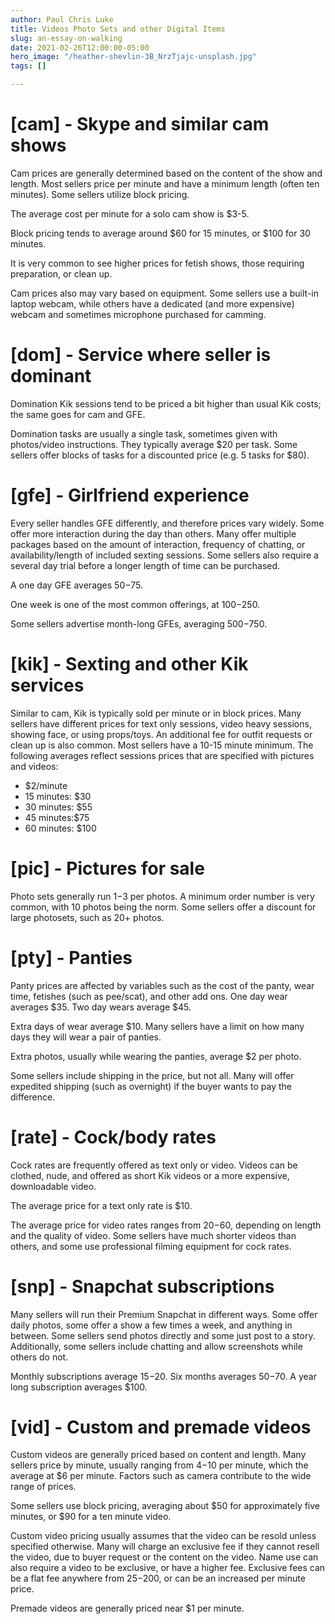 ```yaml
---
author: Paul Chris Luke
title: Videos Photo Sets and other Digital Items
slug: an-essay-on-walking
date: 2021-02-26T12:00:00-05:00
hero_image: "/heather-shevlin-3B_NrzTjajc-unsplash.jpg"
tags: []

---
```

# \[cam\] - Skype and similar cam shows

Cam prices are generally determined based on the content of the show and length. Most sellers price per minute and have a minimum length (often ten minutes). Some sellers utilize block pricing.

The average cost per minute for a solo cam show is $3-5.

Block pricing tends to average around $60 for 15 minutes, or $100 for 30 minutes.

It is very common to see higher prices for fetish shows, those requiring preparation, or clean up.

Cam prices also may vary based on equipment. Some sellers use a built-in laptop webcam, while others have a dedicated (and more expensive) webcam and sometimes microphone purchased for camming.

# \[dom\] - Service where seller is dominant

Domination Kik sessions tend to be priced a bit higher than usual Kik costs; the same goes for cam and GFE.

Domination tasks are usually a single task, sometimes given with photos/video instructions. They typically average $20 per task. Some sellers offer blocks of tasks for a discounted price (e.g. 5 tasks for $80).

# \[gfe\] - Girlfriend experience

Every seller handles GFE differently, and therefore prices vary widely. Some offer more interaction during the day than others. Many offer multiple packages based on the amount of interaction, frequency of chatting, or availability/length of included sexting sessions. Some sellers also require a several day trial before a longer length of time can be purchased.

A one day GFE averages $50-$75.

One week is one of the most common offerings, at $100-$250.

Some sellers advertise month-long GFEs, averaging $500-$750.

# \[kik\] - Sexting and other Kik services

Similar to cam, Kik is typically sold per minute or in block prices. Many sellers have different prices for text only sessions, video heavy sessions, showing face, or using props/toys. An additional fee for outfit requests or clean up is also common. Most sellers have a 10-15 minute minimum. The following averages reflect sessions prices that are specified with pictures and videos:

* $2/minute
* 15 minutes: $30
* 30 minutes: $55
* 45 minutes:$75
* 60 minutes: $100

# \[pic\] - Pictures for sale

Photo sets generally run $1-$3 per photos. A minimum order number is very common, with 10 photos being the norm. Some sellers offer a discount for large photosets, such as 20+ photos.

# \[pty\] - Panties

Panty prices are affected by variables such as the cost of the panty, wear time, fetishes (such as pee/scat), and other add ons. One day wear averages $35. Two day wears average $45.

Extra days of wear average $10. Many sellers have a limit on how many days they will wear a pair of panties.

Extra photos, usually while wearing the panties, average $2 per photo.

Some sellers include shipping in the price, but not all. Many will offer expedited shipping (such as overnight) if the buyer wants to pay the difference.

# \[rate\] - Cock/body rates

Cock rates are frequently offered as text only or video. Videos can be clothed, nude, and offered as short Kik videos or a more expensive, downloadable video.

The average price for a text only rate is $10.

The average price for video rates ranges from $20-$60, depending on length and the quality of video. Some sellers have much shorter videos than others, and some use professional filming equipment for cock rates.

# \[snp\] - Snapchat subscriptions

Many sellers will run their Premium Snapchat in different ways. Some offer daily photos, some offer a show a few times a week, and anything in between. Some sellers send photos directly and some just post to a story. Additionally, some sellers include chatting and allow screenshots while others do not.

Monthly subscriptions average $15-$20. Six months averages $50-$70. A year long subscription averages $100.

# \[vid\] - Custom and premade videos

Custom videos are generally priced based on content and length. Many sellers price by minute, usually ranging from $4-$10 per minute, which the average at $6 per minute. Factors such as camera contribute to the wide range of prices.

Some sellers use block pricing, averaging about $50 for approximately five minutes, or $90 for a ten minute video.

Custom video pricing usually assumes that the video can be resold unless specified otherwise. Many will charge an exclusive fee if they cannot resell the video, due to buyer request or the content on the video. Name use can also require a video to be exclusive, or have a higher fee. Exclusive fees can be a flat fee anywhere from $25-$200, or can be an increased per minute price.

Premade videos are generally priced near $1 per minute.